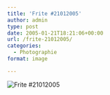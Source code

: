 ```yaml
---
title: 'Frite #21012005'
author: admin
type: post
date: 2005-01-21T18:21:06+00:00
url: /frite-21012005/
categories:
  - Photographie
format: image

---
```

![Frite #21012005](./D100_20050116-162435b-21012005.jpg)